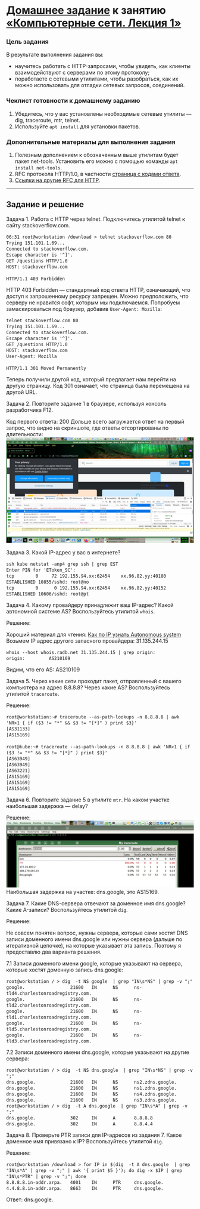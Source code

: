 # [Домашнее задание](https://github.com/a-prokopyev-resume/sysadm-homeworks/tree/devsys10/03-sysadmin-06-net) к занятию [«Компьютерные сети. Лекция 1»](https://netology.ru/profile/program/sys-dev-27/lessons/242281/lesson_items/1286605)

### Цель задания

В результате выполнения задания вы: 

* научитесь работать с HTTP-запросами, чтобы увидеть, как клиенты взаимодействуют с серверами по этому протоколу;
* поработаете с сетевыми утилитами, чтобы разобраться, как их можно использовать для отладки сетевых запросов, соединений.

### Чеклист готовности к домашнему заданию

1. Убедитесь, что у вас установлены необходимые сетевые утилиты — dig, traceroute, mtr, telnet.
2. Используйте `apt install` для установки пакетов.

### Дополнительные материалы для выполнения задания

1. Полезным дополнением к обозначенным выше утилитам будет пакет net-tools. Установить его можно с помощью команды `apt install net-tools`.
2. RFC протокола HTTP/1.0, в частности [страница с кодами ответа](https://www.rfc-editor.org/rfc/rfc1945#page-32).
3. [Ссылки на другие RFC для HTTP](https://blog.cloudflare.com/cloudflare-view-http3-usage/).

------

## Задание и решение

Задача 1. Работа c HTTP через telnet. Подключитесь утилитой telnet к сайту stackoverflow.com.

```
06:31 root@workstation /download > telnet stackoverflow.com 80
Trying 151.101.1.69...
Connected to stackoverflow.com.
Escape character is '^]'.
GET /questions HTTP/1.0
HOST: stackoverflow.com

HTTP/1.1 403 Forbidden
```
HTTP 403 Forbidden — стандартный код ответа HTTP, означающий, что доступ к запрошенному ресурсу запрещен.
Можно предположить, что серверу не нравится софт, которым мы подключаемся.
Попробуем замаскироваться под браузер, добавив `User-Agent: Mozilla`: 
```
telnet stackoverflow.com 80
Trying 151.101.1.69...                                                                                           
Connected to stackoverflow.com.
Escape character is '^]'.
GET /questions HTTP/1.0
HOST: stackoverflow.com
User-Agent: Mozilla

HTTP/1.1 301 Moved Permanently
```
Теперь получили другой код, который предлагает нам перейти на другую страницу. Код 301 означает, что страница была перемещена на другой URL.

Задача 2. Повторите задание 1 в браузере, используя консоль разработчика F12.
 
Код первого ответа: 200
Дольше всего загружается ответ на первый запрос, что видно на скриншоте, где ответы отсортированы по длительности:
![Firefox](images/firefox.jpg)

Задача 3. Какой IP-адрес у вас в интернете?
```
ssh kube netstat -anp4 grep ssh | grep EST
Enter PIN for 'EToken_SC': 
tcp        0     72 192.155.94.xx:62454    xx.96.82.yy:40180     ESTABLISHED 10855/sshd: root@no 
tcp        0      0 192.155.94.xx:62454    xx.96.82.yy:40152     ESTABLISHED 10606/sshd: root@pt 
```

Задача 4. Какому провайдеру принадлежит ваш IP-адрес? Какой автономной системе AS? Воспользуйтесь утилитой `whois`.

Решение: 

Хороший материал для чтения: [Как по IP узнать Autonomous system](https://hackware.ru/?p=9245)
Возьмем IP адрес другого запасного провайдера: 31.135.244.15 
```
whois --host whois.radb.net 31.135.244.15 | grep origin:
origin:         AS210109
```
Видим, что его AS:  AS210109

Задача 5. Через какие сети проходит пакет, отправленный с вашего компьютера на адрес 8.8.8.8? Через какие AS? Воспользуйтесь утилитой `traceroute`.

Решение:
```
root@workstation:~# traceroute --as-path-lookups -n 8.8.8.8 | awk 'NR>1 { if ($3 != "*" && $3 != "[*]" ) print $3}'
[AS31133]
[AS15169]
 
root@kube:~# traceroute --as-path-lookups -n 8.8.8.8 | awk 'NR>1 { if ($3 != "*" && $3 != "[*]" ) print $3}'
[AS63949]
[AS63949]
[AS63221]
[AS15169]
[AS15169]
[AS15169]
```

Задача 6. Повторите задание 5 в утилите `mtr`. На каком участке наибольшая задержка — delay?

Решение:
![MTR screenshot](images/mtr.jpg)
Наибольшая задержка на участке: dns.google, это AS15169.

Задача 7. Какие DNS-сервера отвечают за доменное имя dns.google? Какие A-записи? Воспользуйтесь утилитой `dig`.

Решение:

Не совсем понятен вопрос, нужны сервера, которые сами хостят DNS записи доменного имени dns.google или нужны сервера (дальше по итеративной цепочке), на которые указывает эта запись. Поэтому я предоставлю два варианта решения.

7.1 Записи доменного имени google, которые указывают на сервера, которые хостят доменную запись dns.google:
```
root@workstation / > dig  -t NS google  | grep "IN\s*NS" | grep -v ";"
google.                 21600   IN      NS      ns-tld4.charlestonroadregistry.com.
google.                 21600   IN      NS      ns-tld2.charlestonroadregistry.com.
google.                 21600   IN      NS      ns-tld1.charlestonroadregistry.com.
google.                 21600   IN      NS      ns-tld5.charlestonroadregistry.com.
google.                 21600   IN      NS      ns-tld3.charlestonroadregistry.com.
```

7.2 Записи доменного имени dns.google, которые указывают на другие сервера:
```
root@workstation / > dig  -t NS dns.google  | grep "IN\s*NS" | grep -v ";"
dns.google.             21600   IN      NS      ns2.zdns.google.
dns.google.             21600   IN      NS      ns1.zdns.google.
dns.google.             21600   IN      NS      ns4.zdns.google.
dns.google.             21600   IN      NS      ns3.zdns.google.
root@workstation / > dig  -t A dns.google  | grep "IN\s*A" | grep -v ";"
dns.google.             302     IN      A       8.8.8.8
dns.google.             302     IN      A       8.8.4.4
```

Задача 8. Проверьте PTR записи для IP-адресов из задания 7. Какое доменное имя привязано к IP? Воспользуйтесь утилитой `dig`.

Решение:
```
root@workstation /download > for IP in $(dig  -t A dns.google  | grep "IN\s*A" | grep -v ";" | awk '{ print $5 }'); do dig -x $IP | grep "IN\s*PTR" | grep -v ";"; done
8.8.8.8.in-addr.arpa.   4001    IN      PTR     dns.google.
4.4.8.8.in-addr.arpa.   8663    IN      PTR     dns.google.
```
Ответ: dns.google.
